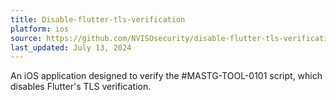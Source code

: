 ```yaml
---
title: Disable-flutter-tls-verification
platform: ios
source: https://github.com/NVISOsecurity/disable-flutter-tls-verification/blob/main/test_app/pinning.ipa
last_updated: July 13, 2024
---
```


An iOS application designed to verify the #MASTG-TOOL-0101 script, which disables Flutter's TLS verification.